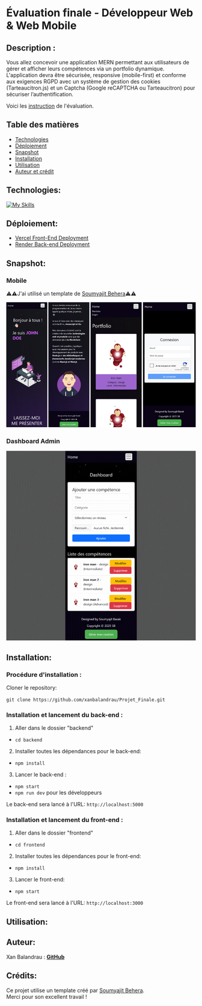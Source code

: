 # Évaluation finale - Développeur Web & Web Mobile

## Description :

Vous allez concevoir une application MERN permettant aux utilisateurs de gérer et
afficher leurs compétences via un portfolio dynamique. L'application devra être
sécurisée, responsive (mobile-first) et conforme aux exigences RGPD avec un
système de gestion des cookies (Tarteaucitron.js) et un Captcha (Google
reCAPTCHA ou Tarteaucitron) pour sécuriser l’authentification.

Voici les [instruction](/ressources/Eval%20Backend.pdf) de l'évaluation.

## Table des matières

- [Technologies](#technologies)
- [Déploiement](#déploiement)
- [Snapshot](#snapshot)
- [Installation](#installation)
- [Utilisation](#utilisation)
- [Auteur et crédit](#auteur)

## Technologies:

[![My Skills](https://skillicons.dev/icons?i=vscode,npm,git,github,javascript,nodejs,express,mongodb,postman,react,css,bootstrap,vercel)](https://skillicons.dev)

## Déploiement:

- [Vercel Front-End Deployment](https://projet-finale-2wxg82f3s-xans-projects-781c6f24.vercel.app)
- [Render Back-end Deployment](https://projet-finale.onrender.com/)

## Snapshot:

### Mobile

⚠️⚠️J'ai utilisé un template de [Soumyajit Behera](https://github.com/soumyajit4419)⚠️⚠️

<img src="./ressources/Mobile.png" width="1200">

### Dashboard Admin

![Dashboard](./ressources/Dashboard.gif)

## Installation:

### Procédure d'installation :

Cloner le repository:

`git clone https://github.com/xanbalandrau/Projet_Finale.git`

### Installation et lancement du back-end :

1. Aller dans le dossier "backend"

- `cd backend `

2. Installer toutes les dépendances pour le back-end:

- `npm install`

3. Lancer le back-end :

- `npm start`
- `npm run dev` pour les développeurs

Le back-end sera lancé à l'URL:
`http://localhost:5000`

### Installation et lancement du front-end :

1. Aller dans le dossier "frontend"

- `cd frontend`

2. Installer toutes les dépendances pour le front-end:

- `npm install`

3. Lancer le front-end:

- `npm start`

Le front-end sera lancé à l'URL:
`http://localhost:3000`

## Utilisation:

## Auteur:

Xan Balandrau : [**GitHub**](https://github.com/xanbalandrau/)

## Crédits:

Ce projet utilise un template créé par [Soumyajit Behera](https://github.com/soumyajit4419).  
Merci pour son excellent travail !
